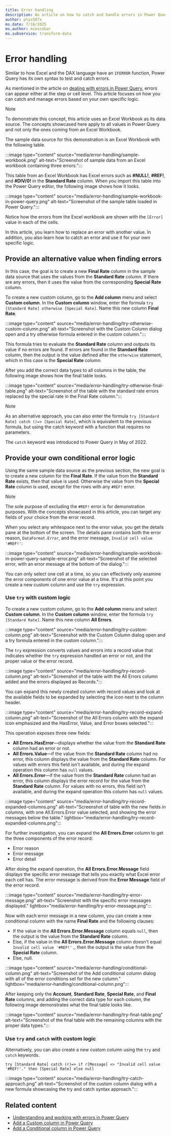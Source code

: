```yaml
---
title: Error handling
description: An article on how to catch and handle errors in Power Query using the syntax try and otherwise.
author: ptyx507x
ms.date: 7/16/2025
ms.author: miescobar
ms.subservice: transform-data
---
```


# Error handling

Similar to how Excel and the DAX language have an `IFERROR` function, Power Query has its own syntax to test and catch errors.

As mentioned in the article on [dealing with errors in Power Query](dealing-with-errors.md), errors can appear either at the step or cell level. This article focuses on how you can catch and manage errors based on your own specific logic.

> [!NOTE]
> To demonstrate this concept, this article uses an Excel Workbook as its data source. The concepts showcased here apply to all values in Power Query and not only the ones coming from an Excel Workbook.

The sample data source for this demonstration is an Excel Workbook with the following table.

:::image type="content" source="media/error-handling/sample-workbook.png" alt-text="Screenshot of sample data from an Excel workbook containing three errors.":::

This table from an Excel Workbook has Excel errors such as **#NULL!**, **#REF!**, and **#DIV/0!** in the **Standard Rate** column. When you import this table into the Power Query editor, the following image shows how it looks.

:::image type="content" source="media/error-handling/sample-workbook-in-power-query.png" alt-text="Screenshot of the sample table loaded in Power Query.":::

Notice how the errors from the Excel workbook are shown with the `[Error]` value in each of the cells.

In this article, you learn how to replace an error with another value. In addition, you also learn how to catch an error and use it for your own specific logic.

## Provide an alternative value when finding errors

In this case, the goal is to create a new **Final Rate** column in the sample data source that uses the values from the **Standard Rate** column. If there are any errors, then it uses the value from the corresponding **Special Rate** column.

To create a new custom column, go to the **Add column** menu and select **Custom column**. In the **Custom column** window, enter the formula `try [Standard Rate] otherwise [Special Rate]`. Name this new column **Final Rate**.

:::image type="content" source="media/error-handling/try-otherwise-custom-column.png" alt-text="Screenshot with the Custom Column dialog open and a try otherwise formula entered in the custom column.":::

This formula tries to evaluate the **Standard Rate** column and outputs its value if no errors are found. If errors are found in the **Standard Rate** column, then the output is the value defined after the `otherwise` statement, which in this case is the **Special Rate** column.

After you add the correct data types to all columns in the table, the following image shows how the final table looks.

:::image type="content" source="media/error-handling/try-otherwise-final-table.png" alt-text="Screenshot of the table with the standard rate errors replaced by the special rate in the Final Rate column.":::

> [!NOTE]
>As an alternative approach, you can also enter the formula `try [Standard Rate] catch ()=> [Special Rate]`, which is equivalent to the previous formula, but using the catch keyword with a function that requires no parameters.
>
>The `catch` keyword was introduced to Power Query in May of 2022.

## Provide your own conditional error logic

Using the same sample data source as the previous section, the new goal is to create a new column for the **Final Rate**. If the value from the **Standard Rate** exists, then that value is used. Otherwise the value from the **Special Rate** column is used, except for the rows with any `#REF!` error.

> [!NOTE]
> The sole purpose of excluding the `#REF!` error is for demonstration purposes. With the concepts showcased in this article, you can target any fields of your choice from the error record.

When you select any whitespace next to the error value, you get the details pane at the bottom of the screen. The details pane contains both the error reason, `DataFormat.Error`, and the error message, `Invalid cell value '#REF!'`:

:::image type="content" source="media/error-handling/sample-workbook-in-power-query-sample-error.png" alt-text="Screenshot of the selected error, with an error message at the bottom of the dialog.":::

You can only select one cell at a time, so you can effectively only examine the error components of one error value at a time. It's at this point you create a new custom column and use the `try` expression.

### Use `try` with custom logic

To create a new custom column, go to the **Add column** menu and select **Custom column**. In the **Custom column** window, enter the formula `try [Standard Rate]`. Name this new column **All Errors**.

:::image type="content" source="media/error-handling/try-custom-column.png" alt-text="Screenshot with the Custom Column dialog open and a try formula entered in the custom column.":::

The `try` expression converts values and errors into a record value that indicates whether the `try` expression handled an error or not, and the proper value or the error record.

:::image type="content" source="media/error-handling/try-record-column.png" alt-text="Screenshot of the table with the All Errors column added and the errors displayed as Records.":::

You can expand this newly created column with record values and look at the available fields to be expanded by selecting the icon next to the column header.

:::image type="content" source="media/error-handling/try-record-expand-column.png" alt-text="Screenshot of the All Errors column with the expand icon emphasized and the HasError, Value, and Error boxes selected.":::

This operation exposes three new fields:

* **All Errors.HasError**&mdash;displays whether the value from the **Standard Rate** column had an error or not.
* **All Errors.Value**&mdash;if the value from the **Standard Rate** column had no error, this column displays the value from the **Standard Rate** column. For values with errors this field isn't available, and during the expand operation this column has `null` values.
* **All Errors.Error**&mdash;if the value from the **Standard Rate** column had an error, this column displays the error record for the value from the **Standard Rate** column. For values with no errors, this field isn't available, and during the expand operation this column has `null` values.

:::image type="content" source="media/error-handling/try-record-expanded-columns.png" alt-text="Screenshot of table with the new fields in columns, with one All.Errors.Error value selected, and showing the error messages below the table." lightbox="media/error-handling/try-record-expanded-columns.png":::

For further investigation, you can expand the **All Errors.Error** column to get the three components of the error record:

* Error reason
* Error message
* Error detail

After doing the expand operation, the **All Errors.Error.Message** field displays the specific error message that tells you exactly what Excel error each cell has. The error message is derived from the **Error Message** field of the error record.

:::image type="content" source="media/error-handling/try-error-message.png" alt-text="Screenshot with the specific error messages displayed." lightbox="media/error-handling/try-error-message.png":::

Now with each error message in a new column, you can create a new conditional column with the name **Final Rate** and the following clauses:

* If the value in the **All Errors.Error.Message** column equals `null`, then the output is the value from the **Standard Rate** column.
* Else, if the value in the **All Errors.Error.Message** column doesn't equal `Invalid cell value '#REF!'.`, then the output is the value from the **Special Rate** column.
* Else, null.

:::image type="content" source="media/error-handling/conditional-column.png" alt-text="Screenshot of the Add conditional column dialog with all of the error conditions set for the new column." lightbox="media/error-handling/conditional-column.png":::

After keeping only the **Account**, **Standard Rate**, **Special Rate**, and **Final Rate** columns, and adding the correct data type for each column, the following image demonstrates what the final table looks like.

:::image type="content" source="media/error-handling/try-final-table.png" alt-text="Screenshot of the final table with the remaining columns with the proper data types.":::

### Use `try` and `catch` with custom logic

Alternatively, you can also create a new custom column using the `try` and `catch` keywords.

`try [Standard Rate] catch (r)=> if r[Message] <> "Invalid cell value '#REF!'." then [Special Rate] else null`

:::image type="content" source="media/error-handling/try-catch-approach.png" alt-text="Screenshot of the custom column dialog with a new formula showcasing the try and catch syntax approach.":::

## Related content

* [Understanding and working with errors in Power Query](dealing-with-errors.md)
* [Add a Custom column in Power Query](add-custom-column.md)
* [Add a Conditional column in Power Query](add-conditional-column.md)
